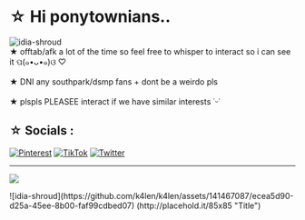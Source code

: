  #  ☆ Hi ponytownians..
 ![idia-shroud](https://github.com/k4len/k4len/assets/141467087/8de9a586-017d-4bdd-97ad-9770d9b74b57)
<br>★ offtab/afk a lot of the time so feel free to whisper to interact so i can see it  ପ(๑•ᴗ•๑)ଓ ♡<br><br>★ DNI any southpark/dsmp fans + dont be a weirdo pls<br><br>★ plspls PLEASEE interact if we have similar interests ˙ᵕ˙


## ☆ Socials :
[![Pinterest](https://img.shields.io/badge/Pinterest-%23E60023.svg?logo=Pinterest&logoColor=white)](https://pinterest.com/@k4lenn) [![TikTok](https://img.shields.io/badge/TikTok-%23000000.svg?logo=TikTok&logoColor=white)](https://tiktok.com/@k1lrzr) [![Twitter](https://img.shields.io/badge/Twitter-%231DA1F2.svg?logo=Twitter&logoColor=white)](https://twitter.com/lcvlix) 

---
[![](https://visitcount.itsvg.in/api?id=k4len&icon=7&color=6)](https://visitcount.itsvg.in)

<div style="float: right">
    ![idia-shroud](https://github.com/k4len/k4len/assets/141467087/ecea5d90-d25a-45ee-8b00-faf99cdbed07)
(http://placehold.it/85x85 "Title")
</div>
